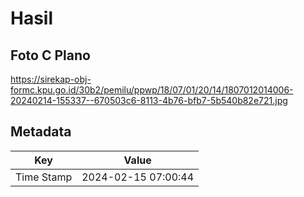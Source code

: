 # Hasil

## Foto C Plano

https://sirekap-obj-formc.kpu.go.id/30b2/pemilu/ppwp/18/07/01/20/14/1807012014006-20240214-155337--670503c6-8113-4b76-bfb7-5b540b82e721.jpg


## Metadata

| Key        | Value               |
| ---------- | ------------------- |
| Time Stamp | 2024-02-15 07:00:44 |



